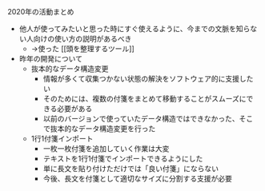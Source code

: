 
2020年の活動まとめ
- 他人が使ってみたいと思った時にすぐ使えるように、今までの文脈を知らない人向けの使い方の説明があるべき
    - →使った [[頭を整理するツール]]
- 昨年の開発について
    - 抜本的なデータ構造変更
        - 情報が多くて収集つかない状態の解決をソフトウェア的に支援したい
        - そのためには、複数の付箋をまとめて移動することがスムーズにできる必要がある
        - 以前のバージョンで使っていたデータ構造ではできなかった、そこで抜本的なデータ構造変更を行った
    - 1行1付箋インポート
        - 一枚一枚付箋を追加していく作業は大変
        - テキストを1行1付箋でインポートできるようにした
        - 単に長文を貼り付けただけでは「良い付箋」にならない
        - 今後、長文を付箋として適切なサイズに分割する支援が必要
